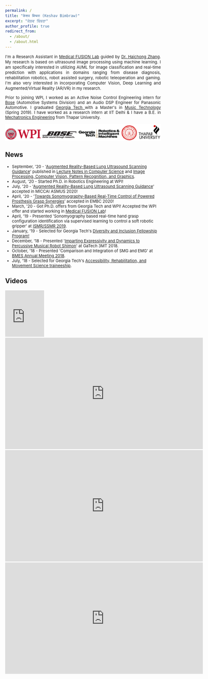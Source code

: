 ```yaml
---
permalink: /
title: "केशव बिम्बरा (Keshav Bimbraw)"
excerpt: "ਕੇਸ਼ਵ ਬਿੰਬਰਾ"
author_profile: true
redirect_from: 
  - /about/
  - /about.html
---
```

<font size="-1"><p align="justify">
I'm a Research Assistant in <a href="https://medicalfusionlab.wordpress.com/">Medical FUSION Lab</a> guided by <a href="https://www.wpi.edu/people/faculty/hzhang10">Dr. Haichong Zhang</a>. My research is based on ultrasound image processing using machine learning. I am specifically interested in utilizing AI/ML for image classification and real-time prediction with applications in domains ranging from disease diagnosis, rehabilitation robotics, robot assisted surgery, robotic teleoperation and gaming. I'm also very interested in incorporating Computer Vision, Deep Learning and Augmented/Virtual Reality (AR/VR) in my research.</p>
<p align="justify">
Prior to joining WPI, I worked as an Active Noise Control Engineering intern for <a href="https://automotive.bose.com/">Bose</a> (Automotive Systems Division) and an Audio DSP Engineer for Panasonic Automotive. I graduated <a href="https://www.news.gatech.edu/2018/11/06/getting-know-georgia-tech-keshav-bimbraw"> Georgia Tech </a> with a Master's in <a href="https://gtcmt.gatech.edu/robotic-musicianship">Music Technology</a> (Spring 2019). I have worked as a research intern at IIT Delhi & I have a B.E. in <a href="http://www.thapar.edu/programmes/pages/btech-in-mechatronics"> Mechatronics Engineering</a> from Thapar University.</p>
</font>
<img src="../images/affiliations_edited.PNG" alt="Affiliations">

News
------
<font size="-1">
<ul>
  <li>September, '20 - '<a href="https://link.springer.com/chapter/10.1007/978-3-030-60334-2_11">Augmented Reality-Based Lung Ultrasound Scanning Guidance</a>' published in <a href="https://link.springer.com/bookseries/558">Lecture Notes in Computer Science</a> and <a href="https://www.springer.com/series/7412">Image Processing, Computer Vision, Pattern Recognition, and Graphics</a>.</li>
  <li>August, '20 - Started Ph.D. in Robotics Engineering at WPI!</li>
  <li>July, '20 - '<a href="https://vimeo.com/448019177">Augmented Reality-Based Lung Ultrasound Scanning Guidance</a>' accepted in MICCAI ASMUS 2020!</li>
  <li>April, '20 - '<a href="https://ieeexplore.ieee.org/document/9176483">Towards Sonomyography-Based Real-Time Control of Powered Prosthesis Grasp Synergies</a>' accepted in EMBC 2020!</li>
  <li>March, '20 - Got Ph.D. offers from Georgia Tech and WPI! Accepted the WPI offer and started working in <a href="https://medicalfusionlab.wordpress.com/">Medical FUSION Lab</a>!</li>
  <li>April, '19 - Presented 'Sonomyography based real-time hand grasp configuration identification via supervised learning to control a soft robotic gripper' at <a href="http://www.ismr.gatech.edu/2019/">ISMR/SSMR 2019</a>.</li>
  <li>January, '19 - Selected for Georgia Tech's <a href="https://diversity.gatech.edu/2019-diversity-and-inclusion-fellows-bios">Diversity and Inclusion Fellowship Program!</a></li>
  <li>December, '18 - Presented '<a href="https://smartech.gatech.edu/handle/1853/60602">Imparting Expressivity and Dynamics to Percussive Musical Robot Shimon</a>' at GaTech 3MT 2018.</li>
  <li>October, '18 - Presented 'Comparison and Integration of SMG and EMG' at <a href="https://www.bmes.org/content.asp?contentid=392">BMES Annual Meeting 2018</a>.</li>
  <li>July, '18 - Selected for Georgia Tech's <a href="http://arms.robotics.gatech.edu/cohort3">Accessibility, Rehabilitation, and Movement Science traineeship</a>.</li>
  </ul>
</font>

Videos
------

<iframe src="https://player.vimeo.com/video/444132536" width="25%" height="25%" frameborder="0" allow="autoplay; fullscreen" allowfullscreen></iframe>
<iframe src="https://player.vimeo.com/video/444131445" width="640" height="360" frameborder="0" allow="autoplay; fullscreen" allowfullscreen></iframe>
<iframe src="https://player.vimeo.com/video/448019177" width="640" height="360" frameborder="0" allow="autoplay; fullscreen" allowfullscreen></iframe>
<iframe src="https://player.vimeo.com/video/174093155" width="640" height="360" frameborder="0" allow="autoplay; fullscreen" allowfullscreen></iframe>
